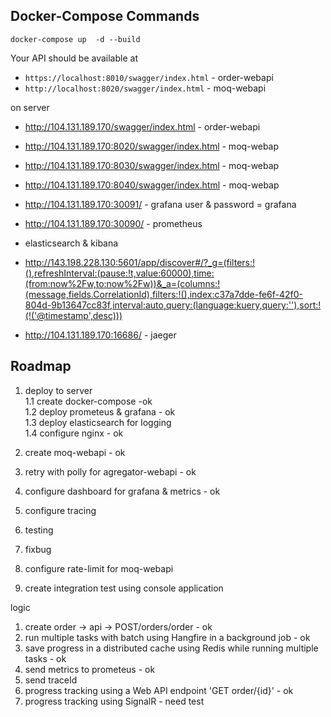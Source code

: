 
## Docker-Compose Commands

```
docker-compose up  -d --build

```


Your API should be available at
- `https://localhost:8010/swagger/index.html` - order-webapi
- `http://localhost:8020/swagger/index.html` - moq-webapi

on server
- http://104.131.189.170/swagger/index.html - order-webapi
- http://104.131.189.170:8020/swagger/index.html - moq-webap
- http://104.131.189.170:8030/swagger/index.html - moq-webap
- http://104.131.189.170:8040/swagger/index.html - moq-webap

- http://104.131.189.170:30091/  - grafana  user & password = grafana
- http://104.131.189.170:30090/ - prometheus

- elasticsearch & kibana
- http://143.198.228.130:5601/app/discover#/?_g=(filters:!(),refreshInterval:(pause:!t,value:60000),time:(from:now%2Fw,to:now%2Fw))&_a=(columns:!(message,fields.CorrelationId),filters:!(),index:c37a7dde-fe6f-42f0-804d-9b13647cc83f,interval:auto,query:(language:kuery,query:''),sort:!(!('@timestamp',desc)))
- http://104.131.189.170:16686/ - jaeger

## Roadmap
 

1. deploy to server <br />
1.1 create docker-compose -ok <br />
1.2 deploy prometeus & grafana - ok <br />
1.3 deploy elasticsearch for logging <br />
1.4 configure nginx - ok <br />

2. create moq-webapi - ok <br />
3. retry with polly for agregator-webapi - ok <br />
4. configure dashboard for grafana & metrics - ok <br />
5. configure tracing  <br />
6. testing <br />
7. fixbug <br />
8. configure rate-limit for moq-webapi <br />
9. create integration test  using console application <br />

logic <br /> 
1. create order -> api -> POST/orders/order - ok <br />
2. run multiple tasks with batch using Hangfire in a background job - ok <br />
3. save progress in a distributed cache using Redis while running multiple tasks - ok  <br />
4. send metrics to prometeus - ok <br />
5. send traceId <br />
6. progress tracking using a Web API endpoint 'GET order/{id}' - ok  <br />
7. progress tracking using SignalR - need test <br />
